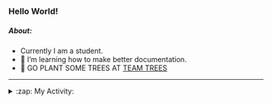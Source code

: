 ### Hello World!

##### About:
- Currently I am a student.
- 🌱 I’m learning how to make better documentation.
- 🌱 GO PLANT SOME TREES AT [TEAM TREES](https://teamtrees.org/)

---
<details>
  <summary>:zap: My Activity:</summary>
  
<!--START_SECTION:waka-->
![Code Time](http://img.shields.io/badge/Code%20Time-1%2C144%20hrs%2032%20mins-blue)

**I'm a Night 🦉** 

```text
🌞 Morning                1503 commits        ██░░░░░░░░░░░░░░░░░░░░░░░   09.44 % 
🌆 Daytime                5563 commits        █████████░░░░░░░░░░░░░░░░   34.92 % 
🌃 Evening                4591 commits        ███████░░░░░░░░░░░░░░░░░░   28.82 % 
🌙 Night                  4272 commits        ███████░░░░░░░░░░░░░░░░░░   26.82 % 
```
📅 **I'm Most Productive on Wednesday** 

```text
Monday                   2369 commits        ████░░░░░░░░░░░░░░░░░░░░░   14.87 % 
Tuesday                  2103 commits        ███░░░░░░░░░░░░░░░░░░░░░░   13.20 % 
Wednesday                3665 commits        ██████░░░░░░░░░░░░░░░░░░░   23.01 % 
Thursday                 2022 commits        ███░░░░░░░░░░░░░░░░░░░░░░   12.69 % 
Friday                   1554 commits        ██░░░░░░░░░░░░░░░░░░░░░░░   09.76 % 
Saturday                 1414 commits        ██░░░░░░░░░░░░░░░░░░░░░░░   08.88 % 
Sunday                   2802 commits        ████░░░░░░░░░░░░░░░░░░░░░   17.59 % 
```


📊 **This Week I Spent My Time On** 

```text
🔥 Editors: 
VS Code                  6 hrs 55 mins       █████████████████████████   100.00 % 

🐱‍💻 Projects: 
giveth-dapps-v2          3 hrs 38 mins       █████████████░░░░░░░░░░░░   52.60 % 
praise                   2 hrs 59 mins       ███████████░░░░░░░░░░░░░░   43.17 % 
impact-graph             17 mins             █░░░░░░░░░░░░░░░░░░░░░░░░   04.23 % 
```


 Last Updated on 30/06/2023 17:09:50 UTC
<!--END_SECTION:waka-->
</details>
